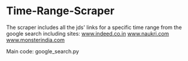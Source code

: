 # Time-Range-Scraper

The scraper includes all the jds' links for a specific time range from the google search including sites:
www.indeed.co.in
www.naukri.com
www.monsterindia.com

Main code: google_search.py
